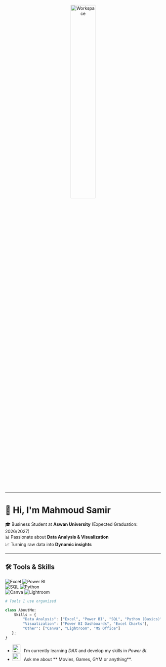 <div align="center" width="50">

<img src="https://github.com/SP-XD/SP-XD/blob/main/images/dev-working_rounded.gif?raw=true" alt="Workspace"  width="40%"/><br> 

</div>

---

# 👋 Hi, I'm Mahmoud Samir  

🎓 Business Student at **Aswan University** (Expected Graduation: 2026/2027)  
📊 Passionate about **Data Analysis & Visualization**  
📈 Turning raw data into **Dynamic insights**  

---

## 🛠️ Tools & Skills  

![Excel](https://img.shields.io/badge/Excel-217346?style=flat&logo=microsoft-excel&logoColor=white)  ![Power BI](https://img.shields.io/badge/Power%20BI-F2C811?style=flat&logo=power-bi&logoColor=black)  
![SQL](https://img.shields.io/badge/SQL-336791?style=flat&logo=postgresql&logoColor=white)  ![Python](https://img.shields.io/badge/Python-FFD43B?style=flat&logo=python&logoColor=darkgreen)  
![Canva](https://img.shields.io/badge/Canva-00C4CC?style=flat&logo=canva&logoColor=white)  ![Lightroom](https://img.shields.io/badge/Adobe%20Lightroom-31A8FF?style=flat&logo=adobe-lightroom&logoColor=white)  

```python
# Tools I use organized

class AboutMe:
    Skills = { 
        "Data Analysis": ["Excel", "Power BI", "SQL", "Python (Basics)"],
        "Visualization": ["Power BI Dashboards", "Excel Charts"],
        "Other": ["Canva", "Lightroom", "MS Office"]
   };
}
```

-  <img alt="GIF" src="https://github.com/SP-XD/SP-XD/blob/main/images/Developer.gif" width="25" /> &nbsp; I’m currently learning *DAX* and develop my skills in *Power BI*.
-  <img src="https://github.com/SP-XD/SP-XD/blob/main/images/message.gif?raw=true" width="25" />&nbsp;&nbsp; Ask me about ** Movies, Games, GYM or anything**. 
